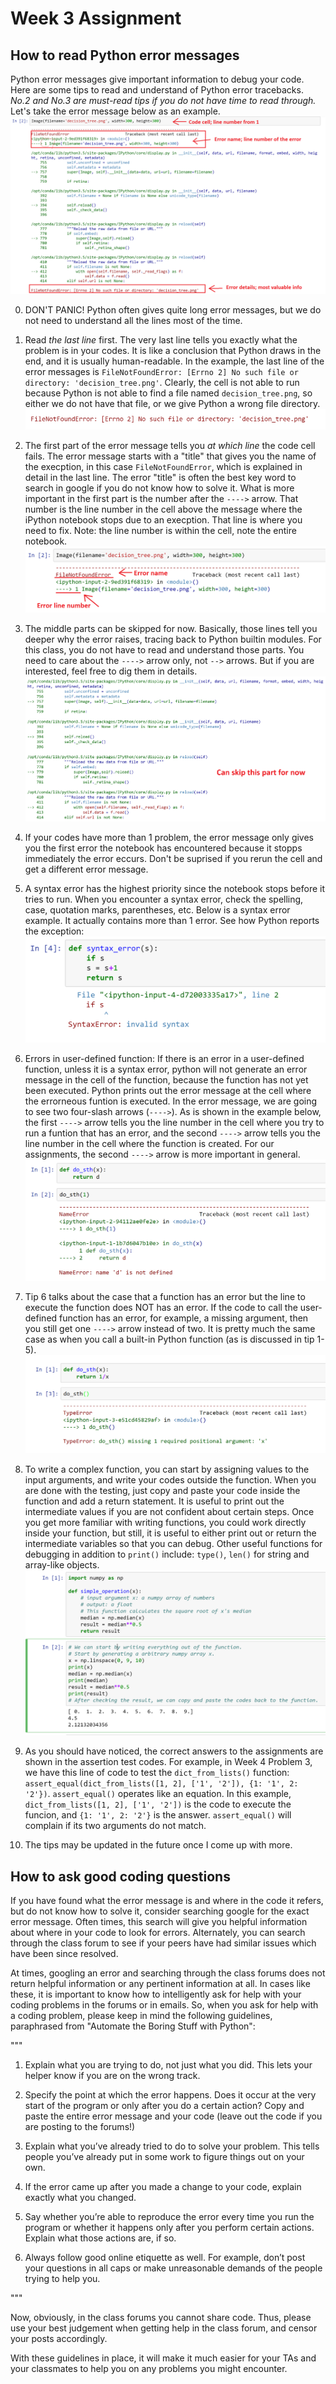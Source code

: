 # Week 3 Assignment
## How to read Python error messages

Python error messages give important information to debug your code. Here are some tips to read and understand of Python error tracebacks. *No.2 and No.3 are must-read tips if you do not have time to read through.* Let's take the error message below as an example. 
![](images/error_example1.png)

0. DON'T PANIC! Python often gives quite long error messages, but we do not need to understand all the lines most of the time.

1. Read *the last line* first. The very last line tells you exactly what the problem is in your codes. It is like a conclusion that Python draws in the end, and it is usually human-readable. In the example, the last line of the error messages is `FileNotFoundError: [Errno 2] No such file or directory: 'decision_tree.png'`. Clearly, the cell is not able to run because Python is not able to find a file named `decision_tree.png`, so either we do not have that file, or we give Python a wrong file directory.
![](images/error_example2.png)

2. The first part of the error message tells you *at which line* the code cell fails. The error message starts with a "title" that gives you the name of the execption, in this case `FileNotFoundError`, which is explained in detail in the last line. The error "title" is often the best key word to search in google if you do not know how to solve it. What is more important in the first part is the number after the `---->` arrow. That number is the line number in the cell above the message where the iPython notebook stops due to an execption. That line is where you need to fix. Note: the line number is within the cell, note the entire notebook.
![](images/error_example3.png)

3. The middle parts can be skipped for now. Basically, those lines tell you deeper why the error raises, tracing back to Python builtin modules. For this class, you do not have to read and understand those parts. You need to care about the `---->` arrow only, not `-->` arrows. But if you are interested, feel free to dig them in details.
![](images/error_example4.png)

4. If your codes have more than 1 problem, the error message only gives you the first error the notebook has encountered because it stopps immediately the error eccurs. Don't be suprised if you rerun the cell and get a different error message.

5. A syntax error has the highest priority since the notebook stops before it tries to run. When you encounter a syntax error, check the spelling, case, quotation marks, parentheses, etc. Below is a syntax error example. It actually contains more than 1 error. See how Python reports the exception:
![](images/error_example5.png)

6. Errors in user-defined function: If there is an error in a user-defined function, unless it is a syntax error, python will not generate an error message in the cell of the function, because the function has not yet been executed. Python prints out the error message at the cell where the errorneous funtion is executed. In the error message, we are going to see two four-slash arrows (`---->`). As is shown in the example below, the first `---->` arrow tells you the line number in the cell where you try to run a funtion that has an error, and the second `---->` arrow tells you the line number in the cell where the function is created. For our assignments, the second `---->` arrow is more important in general. 
![](images/error_example6.png)

7. Tip 6 talks about the case that a function has an error but the line to execute the function does NOT has an error. If the code to call the user-defined function has an error, for example, a missing argument, then you still get one `---->` arrow instead of two. It is pretty much the same case as when you call a built-in Python function (as is discussed in tip 1-5). 
![](images/error_example7.png)

8. To write a complex function, you can start by assigning values to the input arguments, and write your codes outside the function. When you are done with the testing, just copy and paste your code inside the function and add a return statement. It is useful to print out the intermediate values if you are not confident about certain steps. Once you get more familiar with writing functions, you could work directly inside your function, but still, it is useful to either print out or return the intermediate variables so that you can debug. Other useful functions for debugging in addition to `print()` include: `type()`, `len()` for string and array-like objects.
![](images/error_example8.png)

9. As you should have noticed, the correct answers to the assignments are shown in the assertion test codes. For example, in Week 4 Problem 3, we have this line of code to test the `dict_from_lists()` function: `assert_equal(dict_from_lists([1, 2], ['1', '2']), {1: '1', 2: '2'})`. `assert_equal()` operates like an equation. In this example, `dict_from_lists([1, 2], ['1', '2'])` is the code to execute the funcion, and `{1: '1', 2: '2'}` is the answer. `assert_equal()` will complain if its two arguments do not match.

10. The tips may be updated in the future once I come up with more.

## How to ask good coding questions

If you have found what the error message is and where in the code it refers, but do not know how to solve it, consider searching google for the exact error message. Often times, this search will give you helpful information about where in your code to look for errors.  Alternately, you can search through the class forum to see if your peers have had similar issues which have been since resolved.

At times, googling an error and searching through the class forums does not return helpful information or any pertinent information at all.  In cases like these, it is important to know how to intelligently ask for help with your coding problems in the forums or in emails. So, when you ask for help with a coding problem, please keep in mind the following guidelines, paraphrased from "Automate the Boring Stuff with Python":

"""

1. Explain what you are trying to do, not just what you did. This lets your helper know if you are on the wrong track.

2. Specify the point at which the error happens. Does it occur at the very start of the program or only after you do a certain action?
Copy and paste the entire error message and your code (leave out the code if you are posting to the forums!)

3. Explain what you’ve already tried to do to solve your problem. This tells people you’ve already put in some work to figure things out on your own.

4. If the error came up after you made a change to your code, explain exactly what you changed.

5. Say whether you’re able to reproduce the error every time you run the program or whether it happens only after you perform certain actions. Explain what those actions are, if so.

6. Always follow good online etiquette as well. For example, don’t post your questions in all caps or make unreasonable demands of the people trying to help you.

"""

Now, obviously, in the class forums you cannot share code. Thus, please use your best judgement when getting help in the class forum, and censor your posts accordingly.

With these guidelines in place, it will make it much easier for your TAs and your classmates to help you on any problems you might encounter.
